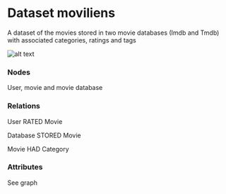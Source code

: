 # Dataset moviliens
A dataset of the movies stored in two movie databases (Imdb and Tmdb) with associated categories, ratings and tags

![alt text](https://github.com/pilotlu/movielens/blob/master/docs/graph_design.jpg)

### Nodes
User, movie and movie database

### Relations
User RATED Movie

Database STORED Movie

Movie HAD Category

### Attributes
See graph
